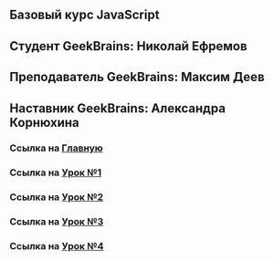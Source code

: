## Базовый курс JavaScript

## Студент GeekBrains: Николай Ефремов

## Преподаватель GeekBrains: Максим Деев

## Наставник GeekBrains: Александра Корнюхина

### Ссылка на [Главную](https://efrem005.github.io/GeekJS/index.html)

### Ссылка на [Урок №1](https://efrem005.github.io/GeekJS/lesson1/index.html)

### Ссылка на [Урок №2](https://efrem005.github.io/GeekJS/lesson2/index.html)

### Ссылка на [Урок №3](https://efrem005.github.io/GeekJS/lesson3/index.html)

### Ссылка на [Урок №4](https://efrem005.github.io/GeekJS/lesson4/index.html)
